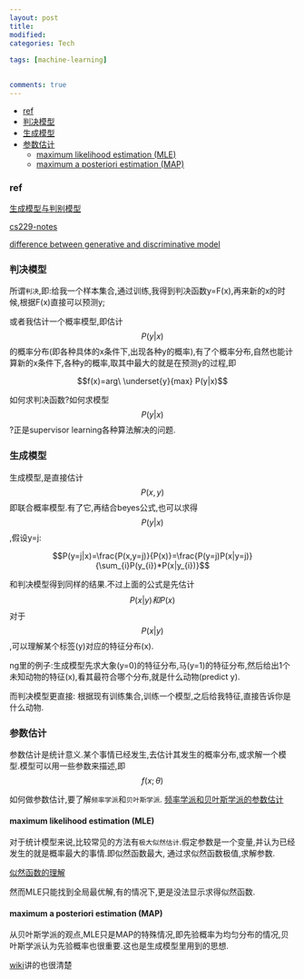 ```yaml
---
layout: post
title:
modified:
categories: Tech
 
tags: [machine-learning]

  
comments: true
---
```


<!-- TOC -->

- [ref](#ref)
- [判决模型](#判决模型)
- [生成模型](#生成模型)
- [参数估计](#参数估计)
    - [maximum likelihood estimation (MLE)](#maximum-likelihood-estimation-mle)
    - [maximum a posteriori estimation (MAP)](#maximum-a-posteriori-estimation-map)

<!-- /TOC -->

### ref

[生成模型与判别模型](https://blog.csdn.net/zouxy09/article/details/8195017)

[cs229-notes](http://cs229.stanford.edu/notes/cs229-notes2.pdf)

[difference between generative and discriminative model](https://stackoverflow.com/questions/879432/what-is-the-difference-between-a-generative-and-discriminative-algorithm)


### 判决模型

所谓`判决`,即:给我一个样本集合,通过训练,我得到判决函数y=F(x),再来新的x的时候,根据F(x)直接可以预测y; 

或者我估计一个概率模型,即估计$$P(y|x)$$
的概率分布(即各种具体的x条件下,出现各种y的概率),有了个概率分布,自然也能计算新的x条件下,各种y的概率,取其中最大的就是在预测y的过程,即

$$f(x)=arg\  \underset{y}{max} P(y|x)$$

如何求判决函数?如何求模型$$P(y|x)$$
?正是supervisor learning各种算法解决的问题.


### 生成模型

生成模型,是直接估计$$P(x,y)$$
即联合概率模型.有了它,再结合beyes公式,也可以求得$$P(y|x)$$
,假设y=j:

$$P(y=j|x)=\frac{P(x,y=j)}{P(x)}=\frac{P(y=j)P(x|y=j)}{\sum_{i}P(y_{i})*P(x|y_{i})}$$

和判决模型得到同样的结果.不过上面的公式是先估计$$P(x|y)和P(x)$$
对于$$P(x|y)$$
,可以理解某个标签(y)对应的特征分布(x).

ng里的例子:生成模型先求大象(y=0)的特征分布,马(y=1)的特征分布,然后给出1个未知动物的特征(x),看其最符合哪个分布,就是什么动物(predict y).

而判决模型更直接: 根据现有训练集合,训练一个模型,之后给我特征,直接告诉你是什么动物.


### 参数估计

参数估计是统计意义.某个事情已经发生,去估计其发生的概率分布,或求解一个模型.模型可以用一些参数来描述,即$$f(x;\theta)$$

如何做参数估计,要了解`频率学派`和`贝叶斯学派`.
[频率学派和贝叶斯学派的参数估计](https://blog.csdn.net/wzgbm/article/details/51721143)

#### maximum likelihood estimation (MLE)
对于统计模型来说,比较常见的方法有`极大似然估计`.假定参数是一个变量,并认为已经发生的就是概率最大的事情.即似然函数最大, 通过求似然函数极值,求解参数.

[似然函数的理解](https://www.zhihu.com/search?type=content&q=%E4%BC%BC%E7%84%B6%E5%87%BD%E6%95%B0)

然而MLE只能找到全局最优解,有的情况下,更是没法显示求得似然函数.

#### maximum a posteriori estimation (MAP) 

从贝叶斯学派的观点,MLE只是MAP的特殊情况,即先验概率为均匀分布的情况,贝叶斯学派认为先验概率也很重要.这也是生成模型里用到的思想.

[wiki](https://en.wikipedia.org/wiki/Maximum_likelihood_estimation)讲的也很清楚







